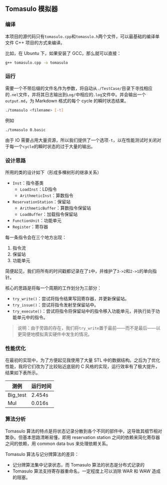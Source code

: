 ## Tomasulo 模拟器

### 编译

本项目的源代码只有`tomasulo.cpp`和`tomasulo.h`两个文件，可以最基础的编译单文件 C++ 项目的方式来编译。

比如，在 Ubuntu 下，如果安装了 GCC，那么就可以直接：
```bash
g++ tomasulo.cpp -o tomasulo
```

### 运行

需要一个不带后缀的文件名作为参数，将自动从`./TestCase/`目录下寻找相应的`.nel`文件，并将其日志输出到`Log/`中相应的`.log`文件中。并会输出一个`output.md`，为 Markdown 格式的每个 cycle 的瞬时状态结果。
```bash
./tomasulo <filename> [-t]
```

例如
```bash
./tomasulo 0.basic
```

由于 IO 需要占用大量资源，所以我们提供了一个选项`-t`，以在性能测试时关闭对于每一个`cycle`的瞬时状态的过于大量的输出。

### 设计思路

所用的类的设计如下（形成多棵树形的继承关系）
- `Inst`：指令基类
  - `LoadInst`：LD指令
  - `ArithmeticInst`：算数指令
- `ReservationStation`：保留站
  - `ArithmeticBuffer`：算数指令保留站
  - `LoadBuffer`：加载指令保留站
- `FunctionUnit`：功能单元
- `Register`：寄存器

每一条指令会在三个地方出现：
1. 指令流
2. 保留站
3. 功能单元

简便起见，我们将所有的时间戳都记录在了`1`中，并维护了`3->2`和`2->1`的单向指针。

核心的思路是将每一个周期的工作划分为三部分：
- `try_write()`：尝试将指令结果写回寄存器，并更新保留站。
- `try_issue()`：尝试将指令发射至保留站中。
- `try_execute()`：尝试将指令将保留站中的指令移入功能单元，并执行处于功能单元中的指令。

> 说明：由于旁路的存在，我们将`try_write`置于最前——而不是最后——以更简便地模拟真实硬件中发生的情况。

### 性能优化

在最初的实现中，为了方便起见我使用了大量 STL 中的数据结构。之后为了优化性能，我将它们改为了比较贴近底层的 C 风格的实现，运行效率有了极大提升，结果如下表所示。

| 测例     | 运行时间 |
| -------- | -------- |
| Big_test | 2.454s   |
| Mul      | 0.016s   |

### 算法分析

Tomasulo 算法的特点是将状态记录分散到各个不同的部件中，这导致其细节相对繁杂。但基本思路清晰易懂，即用 reservation station 之间的依赖来简化寄存器之间的依赖，用 common data bus 来处理依赖关系。

Tomasulo 算法与记分牌算法的差异：
- 记分牌算法集中记录状态，而 Tomasulo 算法的状态是分布式记录的
- Tomasulo 算法支持寄存器重命名，一定程度上可以消除 WAR 和 WAW 造成的阻塞。
